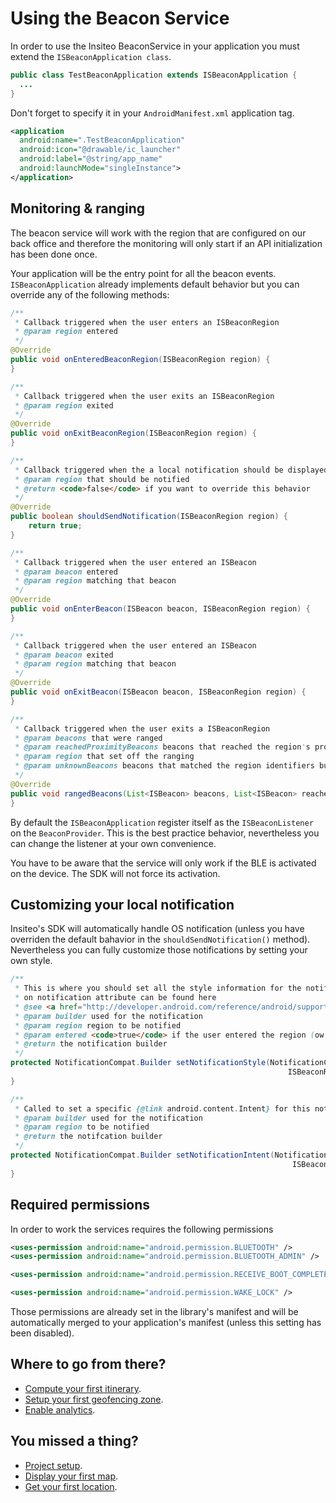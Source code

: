 # Using the Beacon Service

In order to use the Insiteo BeaconService in your application you must extend the <code>ISBeaconApplication class</code>. 

```java
public class TestBeaconApplication extends ISBeaconApplication {
  ...
}
```

Don't forget to specify it in your <code>AndroidManifest.xml</code> application tag.


```xml
<application
  android:name=".TestBeaconApplication"
  android:icon="@drawable/ic_launcher"
  android:label="@string/app_name"
  android:launchMode="singleInstance">
</application>
```

## Monitoring & ranging 

The beacon service will work with the region that are configured on our back office and therefore the monitoring will only start if an API initialization has been done once.

Your application will be the entry point for all the beacon events. <code>ISBeaconApplication</code> already implements default behavior but you can override any of the following methods:


```java
/**
 * Callback triggered when the user enters an ISBeaconRegion
 * @param region entered
 */
@Override
public void onEnteredBeaconRegion(ISBeaconRegion region) {
}

/**
 * Callback triggered when the user exits an ISBeaconRegion
 * @param region exited
 */
@Override
public void onExitBeaconRegion(ISBeaconRegion region) {
}

/**
 * Callback triggered when the a local notification should be displayed. 
 * @param region that should be notified
 * @return <code>false</code> if you want to override this behavior
 */
@Override
public boolean shouldSendNotification(ISBeaconRegion region) {
    return true;
}

/**
 * Callback triggered when the user entered an ISBeacon
 * @param beacon entered
 * @param region matching that beacon
 */
@Override
public void onEnterBeacon(ISBeacon beacon, ISBeaconRegion region) {
}

/**
 * Callback triggered when the user entered an ISBeacon
 * @param beacon exited
 * @param region matching that beacon
 */
@Override
public void onExitBeacon(ISBeacon beacon, ISBeaconRegion region) {
}

/**
 * Callback triggered when the user exits a ISBeaconRegion
 * @param beacons that were ranged
 * @param reachedProximityBeacons beacons that reached the region's proximity 
 * @param region that set off the ranging
 * @param unknownBeacons beacons that matched the region identifiers but were not registered for this region in our servers
 */
@Override
public void rangedBeacons(List<ISBeacon> beacons, List<ISBeacon> reachedProximityBeacons, ISBeaconRegion region, List<Beacon> unknownBeacons) {
}
```

By default the <code>ISBeaconApplication</code> register itself as the <code>ISBeaconListener</code> on the <code>BeaconProvider</code>. This is the best practice behavior, nevertheless you can change the listener at your own convenience.

You have to be aware that the service will only work if the BLE is activated on the device. The SDK will not force its activation.

## Customizing your local notification

Insiteo's SDK will automatically handle OS notification (unless you have overriden the default bahavior in the <code>shouldSendNotification()</code> method). Nevertheless you can fully customize those notifications by setting your own style.

```java
/**
 * This is where you should set all the style information for the notification. More information
 * on notification attribute can be found here 
 * @see <a href="http://developer.android.com/reference/android/support/v4/app/NotificationCompat.Builder.html">NotificationCompat.Builder</a>
 * @param builder used for the notification
 * @param region region to be notified
 * @param entered <code>true</code> if the user entered the region (ow exited)
 * @return the notification builder
 */
protected NotificationCompat.Builder setNotificationStyle(NotificationCompat.Builder builder,
                                                              ISBeaconRegion region, boolean entered) {
}

/**
 * Called to set a specific {@link android.content.Intent} for this notification
 * @param builder used for the notification
 * @param region to be notified
 * @return the notifcation builder
 */
protected NotificationCompat.Builder setNotificationIntent(NotificationCompat.Builder builder,
                                                               ISBeaconRegion region) {
}
```

## Required permissions

In order to work the services requires the following permissions

```xml
<uses-permission android:name="android.permission.BLUETOOTH" />
<uses-permission android:name="android.permission.BLUETOOTH_ADMIN" />

<uses-permission android:name="android.permission.RECEIVE_BOOT_COMPLETED" />

<uses-permission android:name="android.permission.WAKE_LOCK" />
```

Those permissions are already set in the library's manifest and will be automatically merged to your application's manifest (unless this setting has been disabled).


## Where to go from there?

- [Compute your first itinerary](itinerary.md).
- [Setup your first geofencing zone](geofence.md).
- [Enable analytics](analytics.md).

## You missed a thing?

- [Project setup](../README.md).
- [Display your first map](map.md).
- [Get your first location](location.md).
